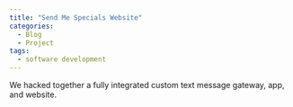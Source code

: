 ```yaml
---
title: "Send Me Specials Website"
categories:
  - Blog
  - Project
tags:
  - software development
---
```



We hacked together a fully integrated custom text message gateway, app, and website.
